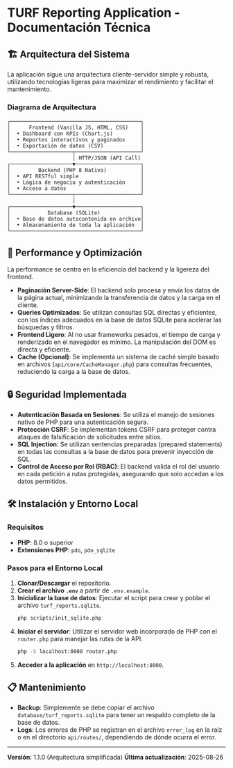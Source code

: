 # TURF Reporting Application - Documentación Técnica

## 🏗️ Arquitectura del Sistema

La aplicación sigue una arquitectura cliente-servidor simple y robusta, utilizando tecnologías ligeras para maximizar el rendimiento y facilitar el mantenimiento.

### Diagrama de Arquitectura

```
┌──────────────────────────────────────────┐
│      Frontend (Vanilla JS, HTML, CSS)    │
│  • Dashboard con KPIs (Chart.js)         │
│  • Reportes interactivos y paginados     │
│  • Exportación de datos (CSV)            │
└────────────────────┬─────────────────────┘
                     │ HTTP/JSON (API Call)
┌────────────────────▼─────────────────────┐
│         Backend (PHP 8 Nativo)           │
│  • API RESTful simple                    │
│  • Lógica de negocio y autenticación     │
│  • Acceso a datos                        │
└────────────────────┬─────────────────────┘
                     │
┌────────────────────▼─────────────────────┐
│            Database (SQLite)             │
│  • Base de datos autocontenida en archivo│
│  • Almacenamiento de toda la aplicación  │
└──────────────────────────────────────────┘
```

## 🚀 Performance y Optimización

La performance se centra en la eficiencia del backend y la ligereza del frontend.

- **Paginación Server-Side**: El backend solo procesa y envía los datos de la página actual, minimizando la transferencia de datos y la carga en el cliente.
- **Queries Optimizadas**: Se utilizan consultas SQL directas y eficientes, con los índices adecuados en la base de datos SQLite para acelerar las búsquedas y filtros.
- **Frontend Ligero**: Al no usar frameworks pesados, el tiempo de carga y renderizado en el navegador es mínimo. La manipulación del DOM es directa y eficiente.
- **Cache (Opcional)**: Se implementa un sistema de caché simple basado en archivos (`api/core/CacheManager.php`) para consultas frecuentes, reduciendo la carga a la base de datos.

## 🔒 Seguridad Implementada

- **Autenticación Basada en Sesiones**: Se utiliza el manejo de sesiones nativo de PHP para una autenticación segura.
- **Protección CSRF**: Se implementan tokens CSRF para proteger contra ataques de falsificación de solicitudes entre sitios.
- **SQL Injection**: Se utilizan sentencias preparadas (prepared statements) en todas las consultas a la base de datos para prevenir inyección de SQL.
- **Control de Acceso por Rol (RBAC)**: El backend valida el rol del usuario en cada petición a rutas protegidas, asegurando que solo accedan a los datos permitidos.

## 🛠️ Instalación y Entorno Local

### Requisitos
- **PHP**: 8.0 o superior
- **Extensiones PHP**: `pdo`, `pdo_sqlite`

### Pasos para el Entorno Local

1.  **Clonar/Descargar** el repositorio.
2.  **Crear el archivo `.env`** a partir de `.env.example`.
3.  **Inicializar la base de datos**: Ejecutar el script para crear y poblar el archivo `turf_reports.sqlite`.
    ```bash
    php scripts/init_sqlite.php
    ```
4.  **Iniciar el servidor**: Utilizar el servidor web incorporado de PHP con el `router.php` para manejar las rutas de la API.
    ```bash
    php -S localhost:8000 router.php
    ```
5.  **Acceder a la aplicación** en `http://localhost:8000`.

## 📋 Mantenimiento

- **Backup**: Simplemente se debe copiar el archivo `database/turf_reports.sqlite` para tener un respaldo completo de la base de datos.
- **Logs**: Los errores de PHP se registran en el archivo `error_log` en la raíz o en el directorio `api/routes/`, dependiendo de dónde ocurra el error.

---

**Versión**: 1.1.0 (Arquitectura simplificada)
**Última actualización**: 2025-08-26
